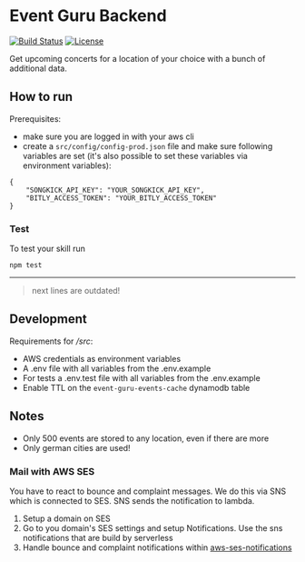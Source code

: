 # Event Guru Backend

[![Build Status](https://img.shields.io/travis/feedm3/event-guru-backend.svg?style=flat-square)](https://travis-ci.org/feedm3/event-guru-backend)
[![License](http://img.shields.io/:license-mit-blue.svg?style=flat-square)](http://badges.mit-license.org)

Get upcoming concerts for a location of your choice with a bunch of additional data.

## How to run

Prerequisites:
- make sure you are logged in with your aws cli
- create a `src/config/config-prod.json` file and make sure following variables are set 
(it's also possible to set these variables via environment variables):

```
{
    "SONGKICK_API_KEY": "YOUR_SONGKICK_API_KEY",
    "BITLY_ACCESS_TOKEN": "YOUR_BITLY_ACCESS_TOKEN"
}
```

### Test

To test your skill run
```
npm test
```

---

> next lines are outdated!

## Development

Requirements for _/src_:
- AWS credentials as environment variables
- A .env file with all variables from the .env.example
- For tests a .env.test file with all variables from the .env.example
- Enable TTL on the `event-guru-events-cache` dynamodb table

## Notes

- Only 500 events are stored to any location, even if there are more
- Only german cities are used!

### Mail with AWS SES

You have to react to bounce and complaint messages. We do this via SNS which is connected to
SES. SNS sends the notification to lambda.

1. Setup a domain on SES
2. Go to you domain's SES settings and setup Notifications. Use the sns notifications
that are build by serverless
3. Handle bounce and complaint notifications within [aws-ses-notifications](src/mail/aws-ses-notifications.js)
